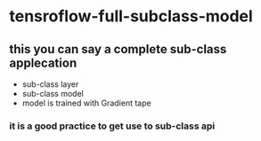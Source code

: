 # tensroflow-full-subclass-model

## this you can say a complete sub-class applecation 
- sub-class layer 
- sub-class model 
- model is trained with Gradient tape 

### it is a good practice to get use to sub-class api 
